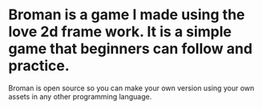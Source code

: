 # Broman is a game I made using the love 2d frame work. It is a simple game that beginners can follow and practice.
  Broman is open source so you can make your own version using your own assets in any other programming language.
